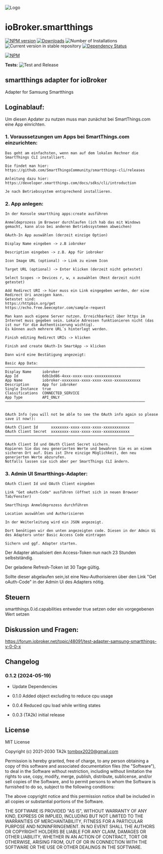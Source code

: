 ![Logo](admin/smartthings.png)

# ioBroker.smartthings

[![NPM version](https://img.shields.io/npm/v/iobroker.smartthings.svg)](https://www.npmjs.com/package/iobroker.smartthings)
[![Downloads](https://img.shields.io/npm/dm/iobroker.smartthings.svg)](https://www.npmjs.com/package/iobroker.smartthings)
![Number of Installations](https://iobroker.live/badges/smartthings-installed.svg)
![Current version in stable repository](https://iobroker.live/badges/smartthings-stable.svg)
[![Dependency Status](https://img.shields.io/david/TA2k/iobroker.smartthings.svg)](https://david-dm.org/TA2k/iobroker.smartthings)

[![NPM](https://nodei.co/npm/iobroker.smartthings.png?downloads=true)](https://nodei.co/npm/iobroker.smartthings/)

**Tests:** ![Test and Release](https://github.com/TA2k/ioBroker.smartthings/workflows/Test%20and%20Release/badge.svg)

## smartthings adapter for ioBroker

Adapter for Samsung Smartthings

## Loginablauf:

Um diesen Apdater zu nutzen muss man zunächst bei SmartThings.com eine App einrichten.

### 1. Voraussetzungen um Apps bei SmartThings.com einzurichten:

	Das geht am einfachsten, wenn man auf dem lokalen Rechner die SmartThings CLI installiert.
	
	Die findet man hier: https://github.com/SmartThingsCommunity/smartthings-cli/releases
	
	Anleitung dazu hier: https://developer.smartthings.com/docs/sdks/cli/introduction
	
	Je nach Betriebssystem entsprechend installieren.
	
### 2. App anlegen:
	
	In der Konsole smartthing apps:create ausführen
	
	Anmeldeprozess im Browser durchlaufen (ich hab das mit Windows gemacht, kann also bei anderen Betriebssystemen abweichen)
	
	OAuth-In App auswählen (derzeit einzige Option)
	
	Display Name eingeben -> z.B iobroker
	
	Description eingeben -> z.B. App für iobroker
	
	Icon Image URL (optional) -> Link zu einem Icon
	
	Target URL (optional) -> Enter klicken (derzeit nicht getestet)
	
	Select Scopes -> Devices r, w, x auswählen (Rest derzeit nicht getestet)
	
	Add Redirect URI -> hier muss ein Link eingegeben werden, der eine Redirect Uri anzeigen kann.
	Getestet sind:
    https://httpbin.org/get
	https://echo.free.beeceptor.com/sample-request
						
	Man kann auch eigene Server nutzen. Erreichbarkeit über https im Internet muss gegeben sein. Lokale Adressen funktionieren nicht (das ist nur für die Authentisierung wichtig).
	Es können auch mehrere URL´s hinterlegt werden.
		
	Finish editing Redirect URIs -> klicken
	
	Finish and create OAuth-In SmartApp -> klicken
	
	Dann wird eine Bestätigung angezeigt:
	
    Basic App Data:
	────────────────────────────────────────────────────────────────
	Display Name     iobroker
	App Id           6db1bd86-4xxx-xxxx-xxxx-xxxxxxxxxxxx
	App Name         iobroker-xxxxxxxx-xxxx-xxxx-xxxx-xxxxxxxxxxxx
	Description      App for iobroker
	Single Instance  true
	Classifications  CONNECTED_SERVICE
	App Type         API_ONLY
	────────────────────────────────────────────────────────────────


	OAuth Info (you will not be able to see the OAuth info again so please save it now!):
	───────────────────────────────────────────────────────────
	OAuth Client Id      xxxxxxxx-xxxx-xxxx-xxxx-xxxxxxxxxxxx
	OAuth Client Secret  xxxxxxxx-xxxx-xxxx-xxxx-xxxxxxxxxxxx
	───────────────────────────────────────────────────────────

	OAuth Client Id und OAuth Client Secret sichern. 
	Kopieren Sie das neu generierten Werte und bewahren Sie es an einem sicheren Ort auf. Dies ist Ihre einzige Möglichkeit, den neu generierten Werte abzurufen.
	Notfalls lassen sie sich aber per SmartThings CLI ändern.
	
### 3. Admin UI Smartthings-Adapter:
	
	OAuth Client Id und OAuth Client eingeben
	
	Link "Get oAuth-Code" ausführen (öffnet sich in neuen Browser Tab/Fenster)
	
	SmartThings Anmeldeprozess durchführen
	
	Location auswählen und Authorisieren
	
	In der Weiterleitung wird ein JSON angezeigt.
	
	Dort benötigen wir den unten angezeigten code. Diesen in der Admin Ui des Adapters unter Basic Access Code eintragen
	
	Sichern und ggf. Adapter starten.
	
	
Der Adapter aktualisiert den Access-Token nun nach 23 Stunden selbstständig.

Der geladene Refresh-Token ist 30 Tage gültig.

Sollte dieser abgelaufen sein,ist eine Neu-Authorisieren über den Link "Get oAuth-Code" in der Admin Ui des Adapters nötig.

## Steuern

smartthings.0.id.capabilities entweder true setzen oder ein vorgegebenen Wert setzen

## Diskussion und Fragen:

https://forum.iobroker.net/topic/48091/test-adapter-samsung-smartthings-v-0-0-x

## Changelog
### 0.1.2 (2024-05-19)

- Update Dependencies

- 0.1.0 Added object excluding to reduce cpu usage

- 0.0.4 Reduced cpu load while writing states

- 0.0.3 (TA2k) initial release

## License

MIT License

Copyright (c) 2021-2030 TA2k <tombox2020@gmail.com>

Permission is hereby granted, free of charge, to any person obtaining a copy
of this software and associated documentation files (the "Software"), to deal
in the Software without restriction, including without limitation the rights
to use, copy, modify, merge, publish, distribute, sublicense, and/or sell
copies of the Software, and to permit persons to whom the Software is
furnished to do so, subject to the following conditions:

The above copyright notice and this permission notice shall be included in all
copies or substantial portions of the Software.

THE SOFTWARE IS PROVIDED "AS IS", WITHOUT WARRANTY OF ANY KIND, EXPRESS OR
IMPLIED, INCLUDING BUT NOT LIMITED TO THE WARRANTIES OF MERCHANTABILITY,
FITNESS FOR A PARTICULAR PURPOSE AND NONINFRINGEMENT. IN NO EVENT SHALL THE
AUTHORS OR COPYRIGHT HOLDERS BE LIABLE FOR ANY CLAIM, DAMAGES OR OTHER
LIABILITY, WHETHER IN AN ACTION OF CONTRACT, TORT OR OTHERWISE, ARISING FROM,
OUT OF OR IN CONNECTION WITH THE SOFTWARE OR THE USE OR OTHER DEALINGS IN THE
SOFTWARE.

